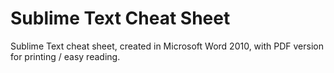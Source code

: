 # Sublime Text Cheat Sheet

Sublime Text cheat sheet, created in Microsoft Word 2010, with PDF version for printing / easy reading.
